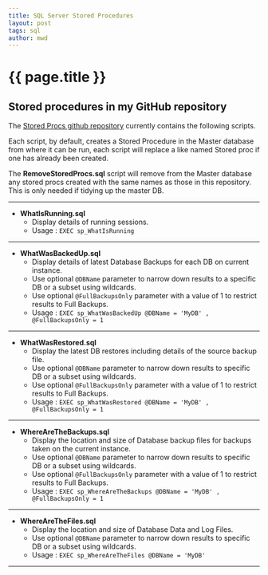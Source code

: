 ```yaml
---
title: SQL Server Stored Procedures
layout: post
tags: sql
author: mwd
---
```

# {{ page.title }}
## Stored procedures in my GitHub repository

The <a href="https://github.com/markwdavies/SQLServerUtilities/tree/main/StoredProcs"  class="btn btn-github"><span class="icon"></span>Stored Procs github repository</a> currently contains the following scripts.

Each script, by default, creates a Stored Procedure in the Master database from where it can be run, each script will replace a like named Stored proc if one has already been created.

The __RemoveStoredProcs.sql__ script will remove from the Master database any stored procs created with the same names as those in this repository. This is only needed if tidying up the master DB.

***
* __WhatIsRunning.sql__ 
    * Display details of running sessions. 
    * Usage : `EXEC sp_WhatIsRunning`

***
* __WhatWasBackedUp.sql__
    * Display details of latest Database Backups for each DB on current instance. 
    * Use optional `@DBName` parameter to narrow down results to a specific DB or a subset using wildcards.
    * Use optional `@FullBackupsOnly` parameter with a value of 1 to restrict results to Full Backups.
    * Usage : `EXEC sp_WhatWasBackedUp @DBName = 'MyDB' , @FullBackupsOnly = 1`

***
* __WhatWasRestored.sql__
    * Display the latest DB restores including details of the source backup file.
    * Use optional `@DBName` parameter to narrow down results to specific DB or a subset using wildcards.
    * Use optional `@FullBackupsOnly` parameter with a value of 1 to restrict results to Full Backups.
    * Usage : `EXEC sp_WhatWasRestored @DBName = 'MyDB' , @FullBackupsOnly = 1`

***
* __WhereAreTheBackups.sql__ 
    * Display the location and size of Database backup files for backups taken on the current instance.
    * Use optional `@DBName` parameter to narrow down results to specific DB or a subset using wildcards.
    * Use optional `@FullBackupsOnly` parameter with a value of 1 to restrict results to Full Backups.
    * Usage : `EXEC sp_WhereAreTheBackups @DBName = 'MyDB' , @FullBackupsOnly = 1`

***
* __WhereAreTheFiles.sql__ 
    * Display the location and size of Database Data and Log Files.
    * Use optional `@DBName` parameter to narrow down results to specific DB or a subset using wildcards.
    * Usage : `EXEC sp_WhereAreTheFiles @DBName = 'MyDB'`
    
***
